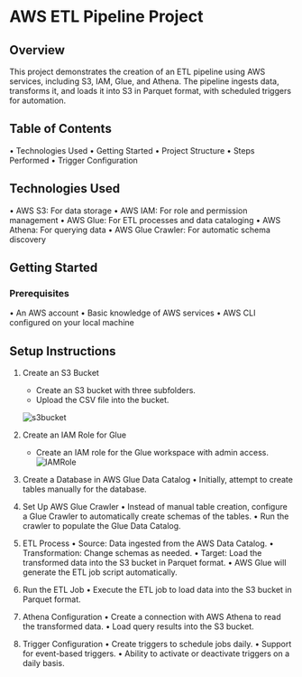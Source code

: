 # AWS ETL Pipeline Project

## Overview
This project demonstrates the creation of an ETL pipeline using AWS services, including S3, IAM, Glue, and Athena. The pipeline ingests data, transforms it, and loads it into S3 in Parquet format, with scheduled triggers for automation.

## Table of Contents
• Technologies Used
• Getting Started
• Project Structure
• Steps Performed
• Trigger Configuration

## Technologies Used
   • AWS S3: For data storage
   • AWS IAM: For role and permission management
   • AWS Glue: For ETL processes and data cataloging
   • AWS Athena: For querying data
   • AWS Glue Crawler: For automatic schema discovery

## Getting Started

### Prerequisites

• An AWS account
• Basic knowledge of AWS services
• AWS CLI configured on your local machine

## Setup Instructions

1) Create an S3 Bucket
    - Create an S3 bucket with three subfolders.
    - Upload the CSV file into the bucket.

   ![s3bucket](https://github.com/user-attachments/assets/71948b4e-0d2c-49b8-acbf-7d599a375fb1)

   
3) Create an IAM Role for Glue
    - Create an IAM role for the Glue workspace with admin access.
   ![IAMRole](https://www.notion.so/Aws-Glue-11149fbaf34980dbad5af1cac23c90ef?pvs=4#11149fbaf3498010ba98f7fecd9730c6)
   
4) Create a Database in AWS Glue Data Catalog
    • Initially, attempt to create tables manually for the database.

5) Set Up AWS Glue Crawler
    • Instead of manual table creation, configure a Glue Crawler to automatically create schemas of the tables.
    • Run the crawler to populate the Glue Data Catalog.

6) ETL Process
    • Source: Data ingested from the AWS Data Catalog.
    • Transformation: Change schemas as needed.
    • Target: Load the transformed data into the S3 bucket in Parquet format.
    • AWS Glue will generate the ETL job script automatically.

7) Run the ETL Job
   • Execute the ETL job to load data into the S3 bucket in Parquet format.

8) Athena Configuration
   • Create a connection with AWS Athena to read the transformed data.
   • Load query results into the S3 bucket.
   
9) Trigger Configuration
• Create triggers to schedule jobs daily.
• Support for event-based triggers.
• Ability to activate or deactivate triggers on a daily basis.


